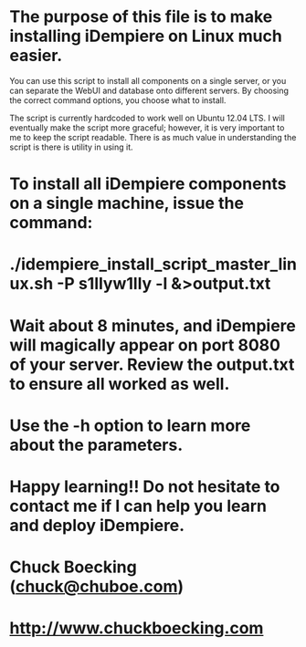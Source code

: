 # The purpose of this file is to make installing iDempiere on Linux much easier.

You can use this script to install all components on a single server, 
or you can separate the WebUI and database onto different servers. 
By choosing the correct command options, you choose what to install.

The script is currently hardcoded to work well on Ubuntu 12.04 LTS. 
I will eventually make the script more graceful; 
however, it is very important to me to keep the script readable. 
There is as much value in understanding the script is there is utility in using it.

# To install all iDempiere components on a single machine, issue the command:

# ./idempiere_install_script_master_linux.sh -P s1llyw1lly -l  &>output.txt

# Wait about 8 minutes, and iDempiere will magically appear on port 8080 of your server. Review the output.txt to ensure all worked as well.

# Use the -h option to learn more about the parameters.

# Happy learning!! Do not hesitate to contact me if I can help you learn and deploy iDempiere.

# Chuck Boecking (chuck@chuboe.com)
# http://www.chuckboecking.com
